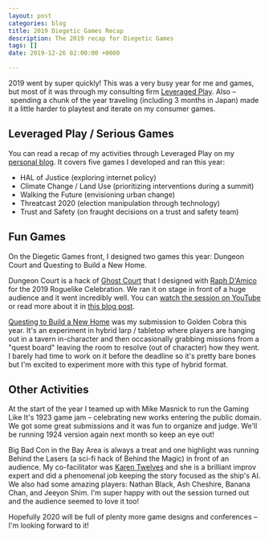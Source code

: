 ```yaml
---
layout: post
categories: blog
title: 2019 Diegetic Games Recap
description: The 2019 recap for Diegetic Games
tags: []
date: 2019-12-26 02:00:00 +0000

---
```

2019 went by super quickly! This was a very busy year for me and games, but most of it was through my consulting firm [Leveraged Play](https://leveragedplay.com/). Also – spending a chunk of the year traveling (including 3 months in Japan) made it a little harder to playtest and iterate on my consumer games.

## Leveraged Play / Serious Games

You can read a recap of my activities through Leveraged Play on my [personal blog]( "https://blog.randylubin.com/post/189854902758/leveraged-play-2019-recap"). It covers five games I developed and ran this year:

* HAL of Justice (exploring internet policy)
* Climate Change / Land Use (prioritizing interventions during a summit)
* Walking the Future (envisioning urban change)
* Threatcast 2020 (election manipulation through technology)
* Trust and Safety (on fraught decisions on a trust and safety team)

## Fun Games

On the Diegetic Games front, I designed two games this year: Dungeon Court and Questing to Build a New Home.

Dungeon Court is a hack of [Ghost Court](https://bullypulpitgames.com/games/ghost-court/) that I designed with [Raph D'Amico](https://laughingkaiju.com/) for the 2019 Roguelike Celebration. We ran it on stage in front of a huge audience and it went incredibly well. You can [watch the session on YouTube](https://youtu.be/ftSC3Sn8O_s) or read more about it in [this blog post](https://diegeticgames.com/blog/2019/12/25/dungeon-court-at-roguelike-celebration.html).

[Questing to Build a New Home](https://diegeticgames.com/blog/2019/12/25/dungeon-court-at-roguelike-celebration.html) was my submission to Golden Cobra this year. It's an experiment in hybrid larp / tabletop where players are hanging out in a tavern in-character and then occasionally grabbing missions from a "quest board" leaving the room to resolve (out of character) how they went. I barely had time to work on it before the deadline so it's pretty bare bones but I'm excited to experiment more with this type of hybrid format.

## Other Activities

At the start of the year I teamed up with Mike Masnick to run the Gaming Like It's 1923 game jam – celebrating new works entering the public domain. We got some great submissions and it was fun to organize and judge. We'll be running 1924 version again next month so keep an eye out!

Big Bad Con in the Bay Area is always a treat and one highlight was running Behind the Lasers (a sci-fi hack of Behind the Magic) in front of an audience. My co-facilitator was [Karen Twelves](https://karentwelves.com/) and she is a brilliant improv expert and did a phenomenal job keeping the story focused as the ship's AI. We also had some amazing players: Nathan Black, Ash Cheshire, Banana Chan, and Jeeyon Shim. I'm super happy with out the session turned out and the audience seemed to love it too!

Hopefully 2020 will be full of plenty more game designs and conferences – I'm looking forward to it!